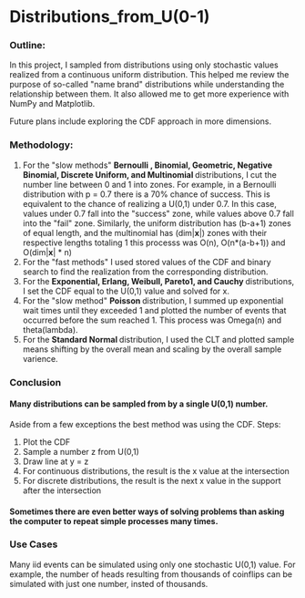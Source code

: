 # Distributions_from_U(0-1)

### Outline:
In this project, I sampled from distributions using only stochastic values realized from a continuous uniform distribution. This helped me review the purpose of so-called "name brand" distributions while understanding the relationship between them. It also allowed me to get more experience with NumPy and Matplotlib.

Future plans include exploring the CDF approach in more dimensions.

### Methodology:
1. For the "slow methods" <b> Bernoulli , Binomial, Geometric, Negative Binomial, Discrete Uniform, and Multinomial </b> distributions, I cut the number line between 0 and 1 into zones. For example, in a Bernoulli distribution with p = 0.7 there is a 70% chance of success. This is equivalent to the chance of realizing a U(0,1) under 0.7. In this case, values under 0.7 fall into the "success" zone, while values above 0.7 fall into the "fail" zone. Similarly, the uniform distribution has (b-a+1) zones of equal length, and the multinomial has (dim|<b>x</b>|) zones with their respective lengths totaling 1 this processs was O(n), O(n*(a-b+1)) and O(dim|<b>x</b>| * n)
2. For the "fast methods" I used stored values of the CDF and binary search to find the realization from the corresponding distribution.
3. For the <b> Exponential, Erlang, Weibull, Pareto1, and Cauchy </b> distributions, I set the CDF equal to the U(0,1) value and solved for x.
4. For the "slow method" <b> Poisson </b> distribution, I summed up exponential wait times until they exceeded 1 and plotted the number of events that occurred before the sum reached 1. This process was Omega(n) and theta(lambda). 
5. For the <b> Standard Normal </b> distribution, I used the CLT and plotted sample means shifting by the overall mean and scaling by the overall sample varience.

### Conclusion
#### Many distributions can be sampled from by a single U(0,1) number.

Aside from a few exceptions the best method was using the CDF.
Steps:
   1. Plot the CDF
   2. Sample a number z from U(0,1)
   3. Draw line at y = z
   4. For continuous distributions, the result is the x value at the intersection
   5. For discrete distributions, the result is the next x value in the support after the intersection
   
#### Sometimes there are even better ways of solving problems than asking the computer to repeat simple processes many times. 

### Use Cases
Many iid events can be simulated using only one stochastic U(0,1) value.
For example, the number of heads resulting from thousands of coinflips can be simulated with just one number, insted of thousands.
